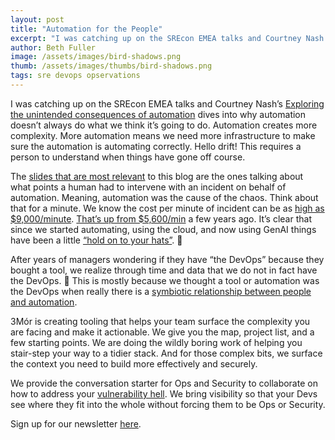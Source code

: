 ```yaml
---
layout: post
title: "Automation for the People"
excerpt: "I was catching up on the SREcon EMEA talks and Courtney Nash’s Exploring the unintended consequences of automation dives into why automation doesn’t always do what we think it’s going to do. Automation creates more complexity."
author: Beth Fuller
image: /assets/images/bird-shadows.png
thumb: /assets/images/thumbs/bird-shadows.png
tags: sre devops opservations
---
```


I was catching up on the SREcon EMEA talks and Courtney Nash’s [Exploring the unintended consequences of automation](https://www.youtube.com/watch?v=kkkhJ_bcIy4) dives into why automation doesn’t always do what we think it’s going to do. Automation creates more complexity. More automation means we need more infrastructure to make sure the automation is automating correctly. Hello drift! This requires a person to understand when things have gone off course.

The [slides that are most relevant](https://youtu.be/kkkhJ_bcIy4?t=1322) to this blog are the ones talking about what points a human had to intervene with an incident on behalf of automation. Meaning, automation was the cause of the chaos. Think about that for a minute. We know the cost per minute of incident can be as [high as $9,000/minute](https://www.forbes.com/councils/forbestechcouncil/2024/04/10/the-true-cost-of-downtime-and-how-to-avoid-it/). [That’s up from $5,600/min](https://www.paloaltonetworks.com/blog/2021/06/the-cost-of-cybersecurity-incidents-the-problem/) a few years ago. It’s clear that since we started automating, using the cloud, and now using GenAI things have been a little [“hold on to your hats”](https://www.pagerduty.com/resources/learn/cost-of-downtime/). 🤠

After years of managers wondering if they have “the DevOps” because they bought a tool, we realize through time and data that we do not in fact have the DevOps. 🤯 This is mostly because we thought a tool or automation was the DevOps when really there is a [symbiotic relationship between people and automation](https://www.youtube.com/watch?v=G9kWbkc30lM).

3Mór is creating tooling that helps your team surface the complexity you are facing and make it actionable. We give you the map, project list, and a few starting points. We are doing the wildly boring work of helping you stair-step your way to a tidier stack. And for those complex bits, we surface the context you need to build more effectively and securely.

We provide the conversation starter for Ops and Security to collaborate on how to address your [vulnerability hell](https://www.linkedin.com/posts/asadeddin_lets-talk-about-vulnerability-hell-and-activity-7217226704602169345-ySwj/). We bring visibility so that your Devs see where they fit into the whole without forcing them to be Ops or Security.

Sign up for our newsletter [here](https://3mor.io/).